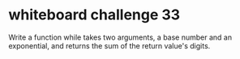 # whiteboard challenge 33

Write a function while takes two arguments, a base number and an exponential, and returns the sum of the return value's digits.
